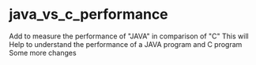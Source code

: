 # java_vs_c_performance
Add to measure the performance of "JAVA" in comparison of "C"
This will Help to understand the performance of a JAVA program and C program
Some more changes
